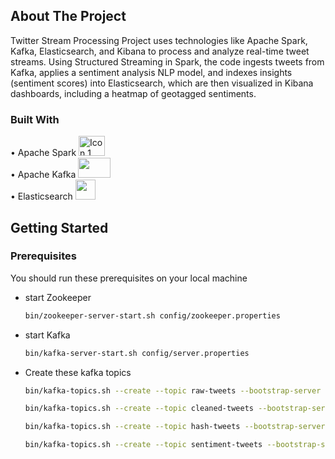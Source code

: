 <!-- ABOUT THE PROJECT -->
## About The Project


Twitter Stream Processing Project uses technologies like Apache Spark, Kafka, Elasticsearch, and Kibana to process and analyze real-time tweet streams. Using Structured Streaming in Spark, the code ingests tweets from Kafka, applies a sentiment analysis NLP model, and indexes insights (sentiment scores) into Elasticsearch, which are then visualized in Kibana dashboards, including a heatmap of geotagged sentiments.



### Built With

• Apache Spark <img src="https://encrypted-tbn0.gstatic.com/images?q=tbn:ANd9GcQk8KLrz1OYfFRDTNayIdRwdanvCy0_Jk8ajg&s" alt="Icon 1" width="42" height="32"> <br/>
• Apache Kafka <img src="https://miro.medium.com/v2/resize:fit:1400/1*5V1PnKn68SvmEpXYI-3CPw.png" width="52" height="32"> <br />
• Elasticsearch <img src="https://www.websolutions.cy/technologies/elasticsearch/logo.svg" width="32" height="32">



<!-- GETTING STARTED -->
## Getting Started


### Prerequisites

You should run these prerequisites on your local machine

* start Zookeeper
  ```sh
  bin/zookeeper-server-start.sh config/zookeeper.properties
  ```
* start Kafka
  ```sh
  bin/kafka-server-start.sh config/server.properties

  ```
* Create these kafka topics
  ```sh
  bin/kafka-topics.sh --create --topic raw-tweets --bootstrap-server localhost:9092 --partitions 1 --replication-factor 1

  ```
  ```sh
  bin/kafka-topics.sh --create --topic cleaned-tweets --bootstrap-server localhost:9092 --partitions 1 --replication-factor 1

  ```
  ```sh
  bin/kafka-topics.sh --create --topic hash-tweets --bootstrap-server localhost:9092 --partitions 1 --replication-factor 1

  ```
   ```sh
  bin/kafka-topics.sh --create --topic sentiment-tweets --bootstrap-server localhost:9092 --partitions 1 --replication-factor 1

  ```
